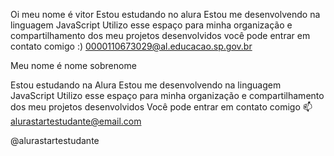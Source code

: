 Oi meu nome é vitor
Estou estudando no alura
Estou me desenvolvendo na linguagem JavaScript
Utilizo esse espaço para minha organização e compartilhamento dos meu projetos desenvolvidos
você pode entrar em contato comigo :)
0000110673029@al.educacao.sp.gov.br

Meu nome é nome sobrenome

Estou estudando na Alura
Estou me desenvolvendo na linguagem JavaScript
Utilizo esse espaço para minha organização e compartilhamento dos meu projetos desenvolvidos
Você pode entrar em contato comigo 📫
alurastartestudante@email.com

@alurastartestudante
